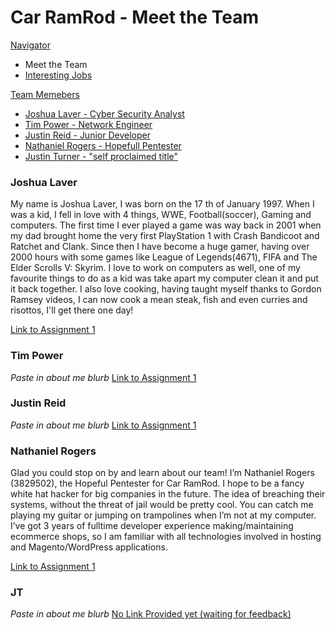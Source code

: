 # Car RamRod - Meet the Team

<style type="text/css">
img[src*="#face"] {
   width:25%;
   float:right;
   margin:10px;
}

<!-- Styling in Markdown is essentially non-existent. Use inline style tags to customise the page further, or create 
a custom jekyll theme. -->
</style>

[Navigator](./README.md)
- Meet the Team
- [Interesting Jobs](./jobs.md)

[Team Memebers](#)
- [Joshua Laver - Cyber Security Analyst](#joshualaver)
- [Tim Power - Network Engineer](#timpower)
- [Justin Reid - Junior Developer](#justinreid)
- [Nathaniel Rogers - Hopefull Pentester](#nathanielrogers)
- [Justin Turner - "self proclaimed title"](#jt)

### Joshua Laver
My name is Joshua Laver, I was born on the 17 th of January 1997. When I was a kid, I fell in love with 4 things, WWE, Football(soccer), Gaming and computers. The first time I ever played a game was way back in 2001 when my dad brought home the very first PlayStation 1 with Crash Bandicoot and Ratchet and Clank. Since then I have become a huge gamer, having over 2000 hours with some games like League of Legends(4671), FIFA and The Elder Scrolls V: Skyrim. I love to work on computers as well, one of my favourite things to do as a kid was take apart my computer clean it and put it back together. I also love cooking, having taught myself thanks to Gordon Ramsey videos, I can now cook a mean steak, fish and even curries and risottos, I'll get there one day!

[Link to Assignment 1](https://lavren55.github.io/index.html)

### Tim Power
*Paste in about me blurb*
[Link to Assignment 1](https://timpower90.github.io)

### Justin Reid
*Paste in about me blurb*
[Link to Assignment 1](https://jayarghargh.github.io/)

### Nathaniel Rogers
Glad you could stop on by and learn about our team! I’m Nathaniel Rogers (3829502), the Hopeful Pentester for Car RamRod. I hope to be a fancy white hat hacker for big companies in the future. The idea of breaching their systems, without the threat of jail would be pretty cool. You can catch me playing my guitar or jumping on trampolines when I’m not at my computer. I’ve got 3 years of fulltime developer experience making/maintaining ecommerce shops, so I am familiar with all technologies involved in hosting and Magento/WordPress applications.

[Link to Assignment 1](https://pivitparkour94.github.io/rmit-intro2it-a1/)

### JT
*Paste in about me blurb*
[No Link Provided yet (waiting for feedback)]()



